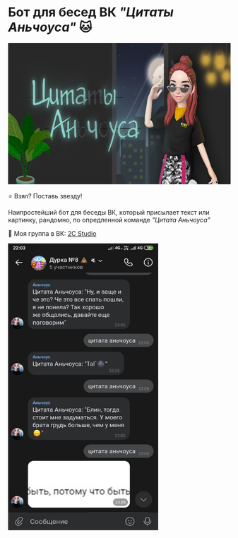 # Бот для бесед ВК *"Цитаты Аньчоуса"* :cat:

<img src="https://github.com/BeautifulDirt/bot_anchous_quotes/blob/main/image.jpg" data-canonical-src="https://github.com/BeautifulDirt/bot_anchous_quotes/blob/main/image.jpg" width="640" height="320" />

:star: Взял? Поставь звезду!

Наипростейший бот для беседы ВК, который присылает текст или картинку, рандомно, по опредленной команде *"Цитата Аньчоуса"*

:speech_balloon: Моя группа в ВК: [2C Studio](https://vk.com/2cstudio)

<img src="https://github.com/BeautifulDirt/bot_anchous_quotes/blob/main/image_exam.jpg" data-canonical-src="https://github.com/BeautifulDirt/bot_anchous_quotes/blob/main/image_exam.jpg" width="340" height="650" />
